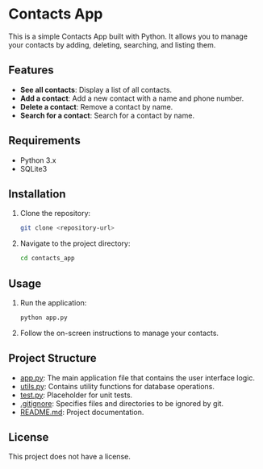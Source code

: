 # Contacts App

This is a simple Contacts App built with Python. It allows you to manage your contacts by adding, deleting, searching, and listing them.

## Features

- **See all contacts**: Display a list of all contacts.
- **Add a contact**: Add a new contact with a name and phone number.
- **Delete a contact**: Remove a contact by name.
- **Search for a contact**: Search for a contact by name.

## Requirements

- Python 3.x
- SQLite3

## Installation

1. Clone the repository:
    ```sh
    git clone <repository-url>
    ```
2. Navigate to the project directory:
    ```sh
    cd contacts_app
    ```

## Usage

1. Run the application:
    ```sh
    python app.py
    ```
2. Follow the on-screen instructions to manage your contacts.

## Project Structure

- [app.py](http://_vscodecontentref_/1): The main application file that contains the user interface logic.
- [utils.py](http://_vscodecontentref_/2): Contains utility functions for database operations.
- [test.py](http://_vscodecontentref_/3): Placeholder for unit tests.
- [.gitignore](http://_vscodecontentref_/4): Specifies files and directories to be ignored by git.
- [README.md](http://_vscodecontentref_/5): Project documentation.

## License

This project does not have a license.
